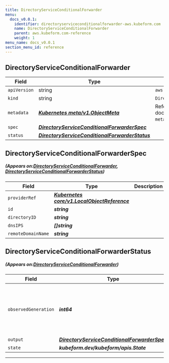 ```yaml
---
title: DirectoryServiceConditionalForwarder
menu:
  docs_v0.0.1:
    identifier: directoryserviceconditionalforwarder-aws.kubeform.com
    name: DirectoryServiceConditionalForwarder
    parent: aws.kubeform.com-reference
    weight: 1
menu_name: docs_v0.0.1
section_menu_id: reference
---
```


## DirectoryServiceConditionalForwarder
| Field | Type | Description |
| ------ | ----- | ----------- |
| `apiVersion` | string | `aws.kubeform.com/v1alpha1` |
|    `kind` | string | `DirectoryServiceConditionalForwarder` |
| `metadata` | ***[Kubernetes meta/v1.ObjectMeta](https://kubernetes.io/docs/reference/generated/kubernetes-api/v1.13/#objectmeta-v1-meta)***|Refer to the Kubernetes API documentation for the fields of the `metadata` field.|
| `spec` | ***[DirectoryServiceConditionalForwarderSpec](#DirectoryServiceConditionalForwarderSpec)***||
| `status` | ***[DirectoryServiceConditionalForwarderStatus](#DirectoryServiceConditionalForwarderStatus)***||
## DirectoryServiceConditionalForwarderSpec
##### (Appears on:[DirectoryServiceConditionalForwarder](#DirectoryServiceConditionalForwarder), [DirectoryServiceConditionalForwarderStatus](#DirectoryServiceConditionalForwarderStatus))
| Field | Type | Description |
| ------ | ----- | ----------- |
| `providerRef` | ***[Kubernetes core/v1.LocalObjectReference](https://kubernetes.io/docs/reference/generated/kubernetes-api/v1.13/#localobjectreference-v1-core)***||
| `id` | ***string***||
| `directoryID` | ***string***||
| `dnsIPS` | ***[]string***||
| `remoteDomainName` | ***string***||
## DirectoryServiceConditionalForwarderStatus
##### (Appears on:[DirectoryServiceConditionalForwarder](#DirectoryServiceConditionalForwarder))
| Field | Type | Description |
| ------ | ----- | ----------- |
| `observedGeneration` | ***int64***| ***(Optional)*** Resource generation, which is updated on mutation by the API Server.|
| `output` | ***[DirectoryServiceConditionalForwarderSpec](#DirectoryServiceConditionalForwarderSpec)***| ***(Optional)*** |
| `state` | ***kubeform.dev/kubeform/apis.State***| ***(Optional)*** |
---
